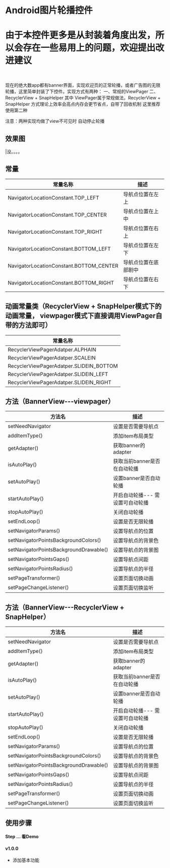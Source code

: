 # Android图片轮播控件
# 由于本控件更多是从封装着角度出发，所以会存在一些易用上的问题，欢迎提出改进建议

<br>

现在的绝大数app都有banner界面，实现欢迎页的正常轮播，或者广告图的无限轮播，这里简单封装了下控件。实现方式有两种：
一、常规的ViewPager
二、RecyclerView + SnapHelper
其中 ViewPager属于常规做法，RecyclerView + SnapHelper 方式理论上效率会高点内存会更节省点，自带了回收机制
这里推荐使用第二种

注意：两种实现均做了view不可见时 自动停止轮播


## 效果图

|没。。。。


## 常量
|常量名称|描述|
|---|---|
|NavigatorLocationConstant.TOP_LEFT| 导航点位置在左上
|NavigatorLocationConstant.TOP_CENTER| 导航点位置在上中
|NavigatorLocationConstant.TOP_RIGHT| 导航点位置在右上
|NavigatorLocationConstant.BOTTOM_LEFT| 导航点位置在左下
|NavigatorLocationConstant.BOTTOM_CENTER| 导航点位置在底部剧中
|NavigatorLocationConstant.BOTTOM_RIGHT| 导航点位置在右下


## 动画常量类（RecyclerView + SnapHelper模式下的动画常量， viewpager模式下直接调用ViewPager自带的方法即可）
|常量名称|
|---|
|RecyclerViewPagerAdatper.ALPHAIN
|RecyclerViewPagerAdatper.SCALEIN
|RecyclerViewPagerAdatper.SLIDEIN_BOTTOM
|RecyclerViewPagerAdatper.SLIDEIN_LEFT
|RecyclerViewPagerAdatper.SLIDEIN_RIGHT


## 方法（BannerView---viewpager）
|方法名|描述
|---|---|
|setNeedNavigator |  设置是否需要导航点
|addItemType() | 添加item布局类型
|getAdapter() | 获取banner的adapter
|isAutoPlay() | 获取当前banner是否在自动轮播
|setAutoPlay() | 设置banner是否自动轮播
|startAutoPlay() | 开启自动轮播--- 需设置可自动轮播
|stopAutoPlay() | 关闭自动轮播
|setEndLoop() | 设置是否无限轮播
|setNavigatorParams() | 设置导航点的位置
|setNavigatorPointsBackgroundColors() | 设置导航点的背景色
|setNavigatorPointsBackgroundDrawable() | 设置导航点的背景图
|setNavigatorPointsGaps() | 设置导航点间距
|setNavigatorPointsRadius() | 设置导航点的半径
|setPageTransformer() | 设置页面切换动画
|setPageChangeListener() | 设置页面切换监听

## 方法（BannerView---RecyclerView + SnapHelper）
|方法名|描述
|---|---|
|setNeedNavigator |  设置是否需要导航点
|addItemType() | 添加item布局类型
|getAdapter() | 获取banner的adapter
|isAutoPlay() | 获取当前banner是否在自动轮播
|setAutoPlay() | 设置banner是否自动轮播
|startAutoPlay() | 开启自动轮播--- 需设置可自动轮播
|stopAutoPlay() | 关闭自动轮播
|setEndLoop() | 设置是否无限轮播
|setNavigatorParams() | 设置导航点的位置
|setNavigatorPointsBackgroundColors() | 设置导航点的背景色
|setNavigatorPointsBackgroundDrawable() | 设置导航点的背景图
|setNavigatorPointsGaps() | 设置导航点间距
|setNavigatorPointsRadius() | 设置导航点的半径
|setPageTransformer() | 设置页面切换动画
|setPageChangeListener() | 设置页面切换监听




## 使用步骤

#### Step ... 看Demo

#### v1.0.0
* 添加基本功能





